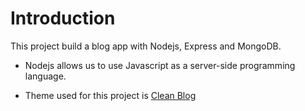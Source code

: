 # Introduction

This project build a blog app with Nodejs, Express and MongoDB.

-   Nodejs allows us to use Javascript as a server-side programming language.

-   Theme used for this project is [Clean Blog](https://startbootstrap.com/themes/clean-blog/)
